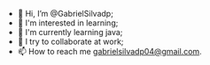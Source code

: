 - 👋 Hi, I’m @GabrielSilvadp;
- 👀 I'm interested in learning;
- 🌱 I'm currently learning java;
- 💞️ I try to collaborate at work;
- 📫 How to reach me <gabrielsilvadp04@gmail.com>.

<!---
GabrielSilvadp/GabrielSilvadp is a ✨ special ✨ repository because its `README.md` (this file) appears on your GitHub profile.
You can click the Preview link to take a look at your changes.
--->
